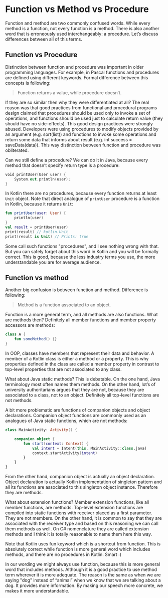 # Function vs Method vs Procedure

Function and method are two commonly confused words. While every method is a function, not every function is a method. There is also another word that is erroneously used interchangeably: a procedure. Let’s discuss differences between all of this terms.

## Function vs Procedure

Distinction between function and procedure was important in older programming languages. For example, in Pascal functions and procedures are defined using different keywords. Formal difference between this concepts is following:

> Function returns a value, while procedure doesn’t.

If they are so similar then why they were differentiated at all? The real reason was that good practices from functional and procedural programs design claimed that procedures should be used only to invoke a set of operations, and functions should be used just to calculate return value (they should have no side-effects). This good design practices were strongly abused. Developers were using procedures to modify objects provided by an argument (e.g. sort(list)) and functions to invoke some operations and return some data that informs about result (e.g. int success = saveData(data)). This way distinction between function and procedure was obliterated.

Can we still define a procedure? We can do it in Java, because every method that doesn’t specify return type is a procedure:

```kotlin
void printUser(User user) {
    System.out.println(user);
}
```

In Kotlin there are no procedures, because every function returns at least `Unit` object. Note that direct analogue of `printUser` procedure is a function in Kotlin, because it returns `Unit`:

```kotlin
fun printUser(user: User) {
    println(user)
}
val result = printUser(user)
print(result) // kotlin.Unit
print(result is Unit) // Prints: true
```

Some call such functions "procedures", and I see nothing wrong with that. But you can safely forget about this word in Kotlin and you will be formally correct. This is good, because the less industry terms you use, the more understandable you are for average audience.

## Function vs method

Another big confusion is between function and method. Difference is following:

> Method is a function associated to an object.

Function is a more general term, and all methods are also functions. What are methods then? Definitely all member functions and member property accessors are methods:

```kotlin
class A {
    fun someMethod() {}
}
```

In OOP, classes have members that represent their data and behavior. A member of a Kotlin class is either a method or a property. This is why properties defined in the class are called a member property in contrast to top-level properties that are not associated to any class.

What about Java static methods? This is debatable. On the one hand, Java terminology most often names them methods. On the other hand, lot’s of university authoritarians argues that they are not, because they are associated to a class, not to an object. Definitely all top-level functions are not methods.

A bit more problematic are functions of companion objects and object declarations. Companion object functions are commonly used as an analogues of Java static functions, which are not methods:

```kotlin
class MainActivity: Activity() {

    companion object {
        fun start(context: Context) {
            val intent = Intent(this, MainActivity::class.java)    
            context.startActivity(intent)
        }
    }
}
```

From the other hand, companion object is actually an object declaration. Object declaration is actually Kotlin implementation of singleton pattern and all its functions are associated to this singleton object instance. Therefore they are methods.

What about extension functions? Member extension functions, like all member functions, are methods. Top-level extension functions are compiled into static functions with receiver placed as a first parameter. They are not members. On the other hand, it is common to say that they are associated with the receiver type and based on this reasoning we can call them methods as well. On C# nomenclature they are called extension methods and I think it is totally reasonable to name them here this way.

Note that Kotlin uses fun keyword which is a shortcut from function. This is absolutely correct while function is more general word which includes methods, and there are no procedures in Kotlin. Smart :)

In our wording we might always use function, because this is more general word that includes methods. Although it is a good practice to use method term wherever it is more adequate. The reason is the same as when we are saying "dog" instead of “animal” when we know that we are talking about a dog. It provides more information. By making our speech more concrete, we makes it more understandable.
